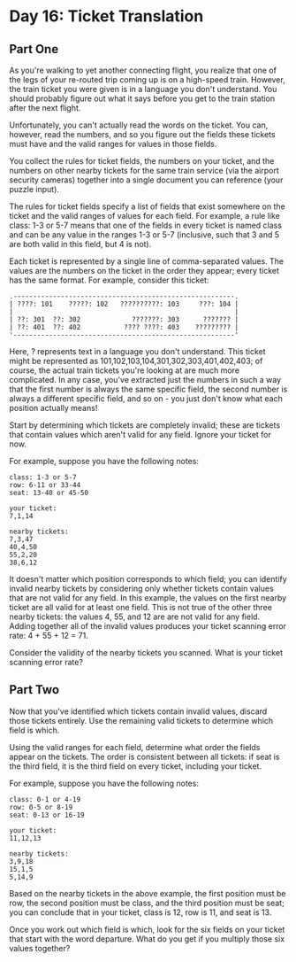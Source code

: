 # Day 16: Ticket Translation

## Part One

As you're walking to yet another connecting flight, you realize that one of the
legs of your re-routed trip coming up is on a high-speed train. However, the
train ticket you were given is in a language you don't understand. You should
probably figure out what it says before you get to the train station after the
next flight.

Unfortunately, you can't actually read the words on the ticket. You can,
however, read the numbers, and so you figure out the fields these tickets must
have and the valid ranges for values in those fields.

You collect the rules for ticket fields, the numbers on your ticket, and the
numbers on other nearby tickets for the same train service (via the airport
security cameras) together into a single document you can reference (your
puzzle input).

The rules for ticket fields specify a list of fields that exist somewhere on
the ticket and the valid ranges of values for each field. For example, a rule
like class: 1-3 or 5-7 means that one of the fields in every ticket is named
class and can be any value in the ranges 1-3 or 5-7 (inclusive, such that 3 and
5 are both valid in this field, but 4 is not).

Each ticket is represented by a single line of comma-separated values. The
values are the numbers on the ticket in the order they appear; every ticket has
the same format. For example, consider this ticket:

    .--------------------------------------------------------.
    | ????: 101    ?????: 102   ??????????: 103     ???: 104 |
    |                                                        |
    | ??: 301  ??: 302             ???????: 303      ??????? |
    | ??: 401  ??: 402           ???? ????: 403    ????????? |
    '--------------------------------------------------------'

Here, ? represents text in a language you don't understand. This ticket might
be represented as 101,102,103,104,301,302,303,401,402,403; of course, the
actual train tickets you're looking at are much more complicated. In any case,
you've extracted just the numbers in such a way that the first number is always
the same specific field, the second number is always a different specific
field, and so on - you just don't know what each position actually means!

Start by determining which tickets are completely invalid; these are tickets
that contain values which aren't valid for any field. Ignore your ticket for
now.

For example, suppose you have the following notes:

    class: 1-3 or 5-7
    row: 6-11 or 33-44
    seat: 13-40 or 45-50

    your ticket:
    7,1,14

    nearby tickets:
    7,3,47
    40,4,50
    55,2,20
    38,6,12

It doesn't matter which position corresponds to which field; you can identify
invalid nearby tickets by considering only whether tickets contain values that
are not valid for any field. In this example, the values on the first nearby
ticket are all valid for at least one field. This is not true of the other
three nearby tickets: the values 4, 55, and 12 are are not valid for any field.
Adding together all of the invalid values produces your ticket scanning error
rate: 4 + 55 + 12 = 71.

Consider the validity of the nearby tickets you scanned. What is your ticket
scanning error rate?

## Part Two

Now that you've identified which tickets contain invalid values, discard those
tickets entirely. Use the remaining valid tickets to determine which field is
which.

Using the valid ranges for each field, determine what order the fields appear
on the tickets. The order is consistent between all tickets: if seat is the
third field, it is the third field on every ticket, including your ticket.

For example, suppose you have the following notes:

    class: 0-1 or 4-19
    row: 0-5 or 8-19
    seat: 0-13 or 16-19

    your ticket:
    11,12,13

    nearby tickets:
    3,9,18
    15,1,5
    5,14,9

Based on the nearby tickets in the above example, the first position must be
row, the second position must be class, and the third position must be seat;
you can conclude that in your ticket, class is 12, row is 11, and seat is 13.

Once you work out which field is which, look for the six fields on your ticket
that start with the word departure. What do you get if you multiply those six
values together?
